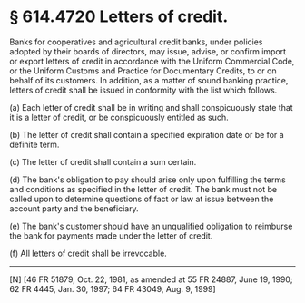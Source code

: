 # § 614.4720   Letters of credit.

Banks for cooperatives and agricultural credit banks, under policies adopted by their boards of directors, may issue, advise, or confirm import or export letters of credit in accordance with the Uniform Commercial Code, or the Uniform Customs and Practice for Documentary Credits, to or on behalf of its customers. In addition, as a matter of sound banking practice, letters of credit shall be issued in conformity with the list which follows.


(a) Each letter of credit shall be in writing and shall conspicuously state that it is a letter of credit, or be conspicuously entitled as such.


(b) The letter of credit shall contain a specified expiration date or be for a definite term.


(c) The letter of credit shall contain a sum certain.


(d) The bank's obligation to pay should arise only upon fulfilling the terms and conditions as specified in the letter of credit. The bank must not be called upon to determine questions of fact or law at issue between the account party and the beneficiary.


(e) The bank's customer should have an unqualified obligation to reimburse the bank for payments made under the letter of credit.


(f) All letters of credit shall be irrevocable.



---

[N] [46 FR 51879, Oct. 22, 1981, as amended at 55 FR 24887, June 19, 1990; 62 FR 4445, Jan. 30, 1997; 64 FR 43049, Aug. 9, 1999]




